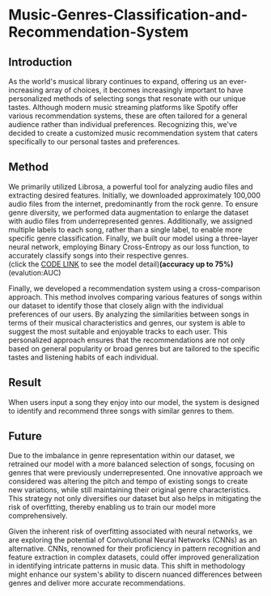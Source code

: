 # Music-Genres-Classification-and-Recommendation-System
## Introduction
As the world's musical library continues to expand, offering us an ever-increasing array of choices, it becomes increasingly important to have personalized methods of selecting songs that resonate with our unique tastes. Although modern music streaming platforms like Spotify offer various recommendation systems, these are often tailored for a general audience rather than individual preferences. Recognizing this, we've decided to create a customized music recommendation system that caters specifically to our personal tastes and preferences.     

## Method
We primarily utilized Librosa, a powerful tool for analyzing audio files and extracting desired features. Initially, we downloaded approximately 100,000 audio files from the internet, predominantly from the rock genre. To ensure genre diversity, we performed data augmentation to enlarge the dataset with audio files from underrepresented genres. Additionally, we assigned multiple labels to each song, rather than a single label, to enable more specific genre classification. Finally, we built our model using a three-layer neural network, employing Binary Cross-Entropy as our loss function, to accurately classify songs into their respective genres.     
(click the [CODE LINK](https://colab.research.google.com/drive/19vx7-9ogV0VJdORmiBwPiLuU9AnFkrKx?usp=sharing) to see the model detail)**(accuracy up to 75%)**(evalution:AUC)    

Finally, we developed a recommendation system using a cross-comparison approach. This method involves comparing various features of songs within our dataset to identify those that closely align with the individual preferences of our users. By analyzing the similarities between songs in terms of their musical characteristics and genres, our system is able to suggest the most suitable and enjoyable tracks to each user. This personalized approach ensures that the recommendations are not only based on general popularity or broad genres but are tailored to the specific tastes and listening habits of each individual.     

## Result
When users input a song they enjoy into our model, the system is designed to identify and recommend three songs with similar genres to them.    

## Future
Due to the imbalance in genre representation within our dataset, we retrained our model with a more balanced selection of songs, focusing on genres that were previously underrepresented. One innovative approach we considered was altering the pitch and tempo of existing songs to create new variations, while still maintaining their original genre characteristics. This strategy not only diversifies our dataset but also helps in mitigating the risk of overfitting, thereby enabling us to train our model more comprehensively.   

Given the inherent risk of overfitting associated with neural networks, we are exploring the potential of Convolutional Neural Networks (CNNs) as an alternative. CNNs, renowned for their proficiency in pattern recognition and feature extraction in complex datasets, could offer improved generalization in identifying intricate patterns in music data. This shift in methodology might enhance our system's ability to discern nuanced differences between genres and deliver more accurate recommendations.    
